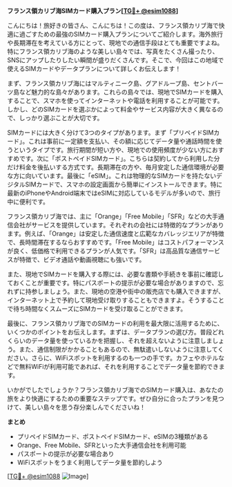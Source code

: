 **フランス領カリブ海SIMカード購入プラン[[TG💪+ @esim1088](https://t.me/s/esim1088)]**

こんにちは！旅好きの皆さん、こんにちは！この度は、フランス領カリブ海で快適に過ごすための最強のSIMカード購入プランについてご紹介します。海外旅行や長期滞在を考えている方にとって、現地での通信手段はとても重要ですよね。特にフランス領カリブ海のような美しい島々では、写真をたくさん撮ったり、SNSにアップしたりしたい瞬間が盛りだくさんです。そこで、今回はこの地域で使えるSIMカードやデータプランについて詳しくお伝えします！

まず、フランス領カリブ海にはマルティニーク島、グアドループ島、セントバーツ島など魅力的な島々があります。これらの島々では、現地でSIMカードを購入することで、スマホを使ってインターネットや電話を利用することが可能です。しかし、どのSIMカードを選ぶかによって料金やサービス内容が大きく異なるので、しっかり選ぶことが大切です。

SIMカードには大きく分けて3つのタイプがあります。まず「プリペイドSIMカード」。これは事前に一定額を支払い、その額に応じてデータ量や通話時間を使うというタイプです。旅行期間が短い方や、現地での使用頻度が少ない方におすすめです。次に「ポストペイドSIMカード」。こちらは契約してから利用した分だけ料金を後払いする方式です。長期滞在の方や、毎月安定した通信環境が必要な方に向いています。最後に「eSIM」。これは物理的なSIMカードを持たないデジタルSIMカードで、スマホの設定画面から簡単にインストールできます。特に最新のiPhoneやAndroid端末ではeSIMに対応しているモデルが多いので、旅行中に便利です。

フランス領カリブ海では、主に「Orange」「Free Mobile」「SFR」などの大手通信会社がサービスを提供しています。それぞれの会社には特徴的なプランがあります。例えば、「Orange」は安定した通信速度と広範なカバレッジエリアが特徴で、長時間滞在するならおすすめです。「Free Mobile」はコストパフォーマンスが良く、低価格で利用できるプランが人気です。「SFR」は高品質な通信サービスが特徴で、ビデオ通話や動画視聴にも強いです。

また、現地でSIMカードを購入する際には、必要な書類や手続きを事前に確認しておくことが重要です。特にパスポートの提示が必要な場合がありますので、忘れずに持参しましょう。また、現地の空港や街中の販売店でも購入できますが、インターネット上で予約して現地受け取りすることもできますよ。そうすることで待ち時間なくスムーズにSIMカードを受け取ることができます。

最後に、フランス領カリブ海でのSIMカードの利用を最大限に活用するために、いくつかのポイントをお伝えします。まずは、データプランの選び方。普段どれくらいのデータ量を使っているかを把握し、それを超えないように注意しましょう。また、通信制限がかかることもあるので、無駄遣いしないように注意してください。さらに、WiFiスポットを利用するのも一つの手です。カフェやホテルなどで無料WiFiが利用可能であれば、それを利用することでデータ量を節約できます。

いかがでしたでしょうか？フランス領カリブ海でのSIMカード購入は、あなたの旅をより快適にするための重要なステップです。ぜひ自分に合ったプランを見つけて、美しい島々を思う存分楽しんでくださいね！

**まとめ**
- プリペイドSIMカード、ポストペイドSIMカード、eSIMの3種類がある
- Orange、Free Mobile、SFRといった大手通信会社を利用可能
- パスポートの提示が必要な場合あり
- WiFiスポットをうまく利用してデータ量を節約しよう

[[TG💪+ @esim1088](https://t.me/s/esim1088) ![Image](https://i.postimg.cc/Y0z9fWf4/image.png)]